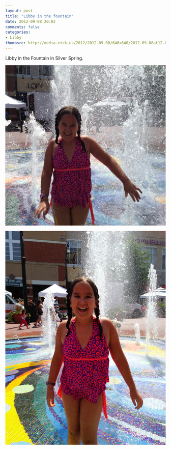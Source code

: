 ```yaml
---
layout: post
title: "Libby in the fountain"
date: 2012-09-08 20:03
comments: false
categories: 
- Libby
thumbsrc: http://media.eick.us/2012/2012-09-08/640x640/2012-09-08at12.05.58.jpg
---
```

Libby in the Fountain in Silver Spring.

![Libby in the fountain](/assets/images/2012/2012-09-08/2012-09-08at12.06.05.jpg)


![Libby in the fountain](/assets/images/2012/2012-09-08/2012-09-08at12.05.58.jpg)

